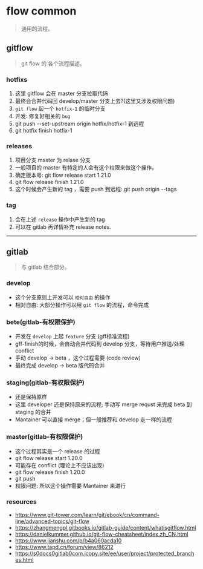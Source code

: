 # flow common
> 通用的流程。

## gitflow 
> git flow 的 各个流程描述。

### hotfixs
1. 这里 gitflow 会在 master 分支拉取代码
2. 最终会合并代码回 develop/master 分支上去?(这里又涉及权限问题)
3. `git flow` 起一个 `hotfix-1` 的临时分支
4. 开发: 修复好相关的 `bug`
5. git push --set-upstream origin hotfix/hotfix-1 到远程
6. git hotfix finish hotfix-1


### releases<Maintainer>
1. 项目分支 master 为 relase 分支
2. 一般项目的 master 有特定的人会有这个权限来做这个操作。
3. 确定版本号: git flow release start 1.21.0
4. git flow release finish 1.21.0
5. 这个时候会产生新的 tag ，需要 push 到远程: git push origin --tags

### tag<Maintainer>
1. 会在上述 `release` 操作中产生新的 tag
2. 可以在 gitlab 再详情补充 release notes.

--- 

## gitlab
> 与 gitlab 结合部分。

### develop 
- 这个分支原则上开发可以 `相对自由` 的操作
- 相对自由: 大部分操作可以用 `git flow` 的流程，命令完成

### bete(gitlab-有权限保护)
- 开发在 `develop` 上起 `feature` 分支 (gff标准流程)
- gff-finish的时候，会自动合并代码到 develop 分支，等待用户推送/处理 conflict
- 手动 develop -> beta ，这个过程需要 (code review)
- 最终完成 develop -> beta 版代码合并

### staging(gitlab-有权限保护)
- 还是保持原样
- 这里 developer 还是保持原来的流程; 手动写 merge requst 来完成 beta 到 staging 的合并
- Mantainer 可以直接 merge；但一般推荐和 develop 走一样的流程

### master(gitlab-有权限保护)
- 这个过程其实是一个 release 的过程
- git flow release start 1.20.0
- 可能存在 conflict (理论上不应该出现)
- git flow release finish 1.20.0
- git push
- 权限问题: 所以这个操作需要 Mantainer 来进行

### resources
- https://www.git-tower.com/learn/git/ebook/cn/command-line/advanced-topics/git-flow
- https://zhangmengpl.gitbooks.io/gitlab-guide/content/whatisgitflow.html
- https://danielkummer.github.io/git-flow-cheatsheet/index.zh_CN.html
- https://www.jianshu.com/p/b4a060acda10
- https://www.tapd.cn/forum/view/86212
- https://s0docs0gitlab0com.icopy.site/ee/user/project/protected_branches.html
